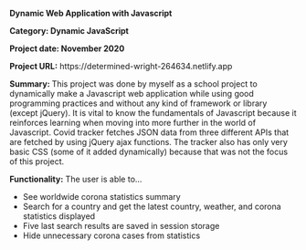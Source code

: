 <p><strong>Dynamic Web Application with Javascript</strong></p>
<p><strong>Category: Dynamic JavaScript</strong></p>
<p><strong>Project date: November 2020</strong></p>
<p><strong>Project URL:</strong> https://determined-wright-264634.netlify.app</p>
<strong>Summary: </strong>
  This project was done by myself as a school project to dynamically make a Javascript web application while using good programming practices 
  and without any kind of framework or library (except jQuery). It is vital to know the fundamentals of Javascript because it reinforces 
  learning when moving into more further in the world of Javascript. Covid tracker fetches JSON data from three different APIs that are 
  fetched by using jQuery ajax functions. The tracker also has only very basic CSS (some of it added dynamically) because that was not 
  the focus of this project.
<p><strong>Functionality:</strong> The user is able to...</p>
<ul>
  <li>See worldwide corona statistics summary</li>
  <li>Search for a country and get the latest country, weather, and corona statistics displayed</li>
  <li>Five last search results are saved in session storage</li>
  <li>Hide unnecessary  corona cases from statistics</li>
</ul>
